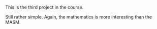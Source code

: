 This is the third project in the course.

Still rather simple. Again, the mathematics is more interesting than the MASM.